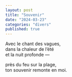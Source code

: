 ```yaml
---
layout: post
title: "Souvenir"
date: "2024-03-23"
categories: "divers"
published: true
---
```


Avec le chant des vagues,  
dans la chaleur de l’été  
et la nuit profonde —  

près du feu sur la plage,  
ton souvenir remonte en moi.  
